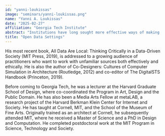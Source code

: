 ```yaml
---
id: "yanni-loukissas"
image: "seminars/yanni-loukissas.png"
name: "Yanni A. Loukissas"
date: "2025-02-27"
affiliation: "Georgia Tech Institute"
abstract: "Institutions have long sought more effective ways of making data open, for purposes of accountability, engagement, and reuse. Often, such efforts focus on making existing data sets available anywhere, for anyone and any purpose. The expression data set itself suggests something discrete, complete, and easily transferable. But data are none of those things. In this talk, I argue that open data projects can benefit from a more contextual understanding of what open means. Instead of focusing on open data sets, I explain how to create and evaluate open data settings: contexts in which things of public significance can be presented as evidence. I will share my experiences developing and analyzing open data settings for the Map Room Project, a research-through-design initiative to establish local spaces for collaborative data exploration and mapping. I will also offer a conceptual framework for thinking about the openness of data settings in terms of accessibility, inclusivity, and indeterminacy. I believe that open data settings can help us all rethink where data can work, who is empowered to use them, and what can count as data."
title: "Open Data Settings"
---
```


His most recent book, All Data Are Local: Thinking Critically in a Data-Driven Society (MIT Press, 2019), is addressed to a growing audience of practitioners who want to work with unfamiliar sources both effectively and ethically. He is also the author of Co-Designers: Cultures of Computer Simulation in Architecture (Routledge, 2012) and co-editor of The DigitalSTS Handbook (Princeton, 2019).

Before coming to Georgia Tech, he was a lecturer at the Harvard Graduate School of Design, where co-coordinated the Program in Art, Design and the Public Domain. He has also been a Media Arts Fellow at metaLAB, a research project of the Harvard Berkman Klein Center for Internet and Society. He has taught at Cornell, MIT, and the School of the Museum of Fine Arts. Originally trained as an architect at Cornell, he subsequently attended MIT, where he received a Master of Science and a PhD in Design and Computation. He completed postdoctoral work at the MIT Program in Science, Technology and Society.
